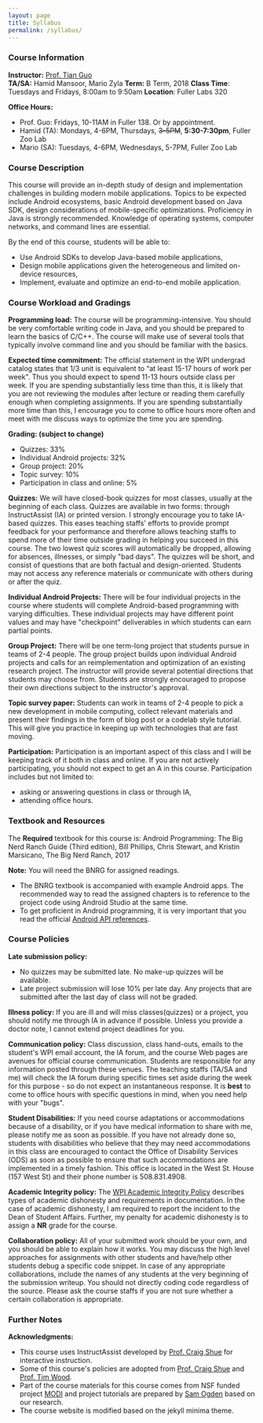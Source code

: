 ```yaml
---
layout: page
title: Syllabus
permalink: /syllabus/
---
```


### Course Information 

**Instructor:** [Prof. Tian Guo](http://tianguo.info/)  
**TA/SA:** Hamid Mansoor, Mario Zyla 
**Term:** B Term, 2018 
**Class Time**: Tuesdays and Fridays, 8:00am to 9:50am 
**Location**: Fuller Labs 320 

**Office Hours:**
  * Prof. Guo: Fridays, 10-11AM in Fuller 138. Or by appointment. 
  * Hamid (TA): Mondays, 4-6PM, Thursdays, ~~3-5PM~~, __5:30-7:30pm__,  Fuller Zoo Lab 
  * Mario (SA): Tuesdays, 4-6PM, Wednesdays, 5-7PM, Fuller Zoo Lab 
  
  
### Course Description 

This course will provide an in-depth study of design and implementation challenges in building modern mobile applications. Topics to be expected include Android ecosystems, basic Android development based on Java SDK, design considerations of mobile-specific optimizations. Proficiency in Java is strongly recommended. Knowledge of operating systems, computer networks, and command lines are essential. 

By the end of this course, students will be able to:

- Use Android SDKs to develop Java-based mobile applications,
- Design mobile applications given the heterogeneous and limited on-device resources, 
- Implement, evaluate and optimize an end-to-end mobile application.  


### Course Workload and Gradings  

**Programming load:** The course will be programming-intensive. You should be very comfortable writing code in Java, and you should be prepared to learn the basics of C/C++. The course will make use of several tools that typically involve command line and you should be familiar with the basics. 

**Expected time commitment:** The official statement in the WPI undergrad catalog states that 1/3 unit is equivalent to “at least 15-17 hours of work per week". Thus you should expect to spend 11-13 hours outside class per week. If you are spending substantially less time than this, it is likely that you are not reviewing the modules after lecture or reading them carefully enough when completing assignments. If you are spending substantially more time than this, I encourage you to come to office hours more often and meet with me discuss ways to optimize the time you are spending.



**Grading: (subject to change)**

- Quizzes: 33% 
- Individual Android projects: 32% 
- Group project: 20%  
- Topic survey: 10% 
- Participation in class and online: 5% 


**Quizzes:** We will have closed-book quizzes for most classes, usually at the beginning of each class. Quizzes are available in two forms: through InstructAssist (IA) or printed version. I strongly encourage you to take IA-based quizzes. This eases teaching staffs' efforts to provide prompt feedback for your performance and therefore allows teaching staffs to spend more of their time outside grading in helping you succeed in this course. The two lowest quiz scores will automatically be dropped, allowing for absences, illnesses, or simply "bad days". The quizzes will be short, and consist of questions that are both factual and design-oriented. Students may not access any reference materials or communicate with others during or after the quiz.  

**Individual Android Projects:** There will be four individual projects in the course where students will complete Android-based programming with varying difficulties. These individual projects may have different point values and may have "checkpoint" deliverables in which students can earn partial points.

**Group Project:** There will be one term-long project that students pursue in teams of 2-4 people. The group project builds upon individual Android projects and calls for an reimplementation and optimization of an existing research project. The instructor will provide several potential directions that students may choose from. Students are strongly encouraged to propose their own directions subject to the instructor's approval. 

**Topic survey paper:** Students can work in teams of 2-4 people to pick a new development in mobile computing, collect relevant materials and present their findings in the form of blog post or a codelab style tutorial. This will give you practice in keeping up with technologies that are fast moving. 

**Participation:** Participation is an important aspect of this class and I will be keeping track of it both in class and online. If you are not actively participating, you should not expect to get an A in this course. Participation includes but not limited to:

- asking or answering questions in class or through IA,
- attending office hours. 


### Textbook and Resources  ###

The **Required** textbook for this course is: Android Programming: The Big Nerd Ranch Guide (Third edition), Bill Phillips, Chris Stewart, and Kristin Marsicano, The Big Nerd Ranch, 2017

**Note:** You will need the BNRG for assigned readings.  
- The BNRG textbook is accompanied with example Android apps. The recommended way to read the assigned chapters is to reference to the project code using Android Studio at the same time. 
- To get proficient in Android programming, it is very important that you read the official [Android API references](https://developer.android.com/reference/).

### Course Policies  ###

**Late submission policy:** 

- No quizzes may be submitted late. No make-up quizzes will be available.
- Late project submission will lose 10% per late day. Any projects that are submitted after the last day of class will not be graded. 

**Illness policy:** If you are ill and will miss classes(quizzes) or a project, you should notify me through IA in advance if possible. Unless you provide a doctor note, I cannot extend project deadlines for you. 

**Communication policy:** Class discussion, class hand-outs, emails to the student's WPI email account, the IA forum, and the course Web pages are avenues for official course communication. Students are responsible for any information posted through these venues. The teaching staffs (TA/SA and me) will check the IA forum during specific times set aside during the week for this purpose - so do not expect an instantaneous response. It is **best** to come to office hours with specific questions in mind, when you need help with your "bugs". 

**Student Disabilities:** If you need course adaptations or accommodations because of a disability, or if you have medical information to share with me, please notify me as soon as possible. If you have not already done so, students with disabilities who believe that they may need accommodations in this class are encouraged to contact the Office of Disability Services (ODS) as soon as possible to ensure that such accommodations are implemented in a timely fashion. This office is located in the West St. House (157 West St) and their phone number is 508.831.4908.

**Academic Integrity policy:** The [WPI Academic Integrity Policy](https://www.wpi.edu/about/policies/academic-integrity/dishonesty) describes types of academic dishonesty and requirements in documentation. In the case of academic dishonesty, I am required to report the incident to the Dean of Student Affairs. Further, my penalty for academic dishonesty is to assign a **NR** grade for the course.

**Collaboration policy:** All of your submitted work should be your own, and you should be able to explain how it works. You may discuss the high level approaches for assignments with other students and have/help other students debug a specific code snippet. In case of any appropriate collaborations, include the names of any students at the very beginning of the submission writeup. You should not directly coding code regardless of the source. Please ask the course staffs if you are not sure whether a certain collaboration is appropriate. 

### Further Notes  ###

**Acknowledgments:** 
- This course uses InstructAssist developed by [Prof. Craig Shue](https://web.cs.wpi.edu/~cshue/) for interactive instruction. 
- Some of this course's policies are adopted from [Prof. Craig Shue](https://web.cs.wpi.edu/~cshue/) and [Prof. Tim Wood](https://faculty.cs.gwu.edu/timwood/). 
- Part of the course materials for this course comes from NSF funded project [MODI](http://tianguo.info/projects/modi.html) and project tutorials are prepared by [Sam Ogden](http://www.samogden.net/) based on our research. 
- The course website is modified based on the jekyll minima theme. 
